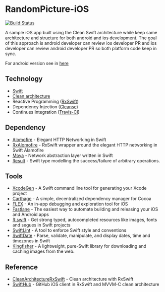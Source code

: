 # RandomPicture-iOS
[![Build Status](https://travis-ci.org/EdwinRomelta/random-picture-ios.svg?branch=master)](https://travis-ci.org/EdwinRomelta/random-picture-ios)

A sample iOS app built using the Clean Swift architecture while keep same architecture and structure for both android and ios development. The goal of this approach is android developer can review ios developer PR and ios developer can review android developer PR so both platform code keep in sync.

For android version see in [here](https://github.com/EdwinRomelta/random-picture-android)

## Technology
* [Swift](https://developer.apple.com/swift/)
* [Clean architecture](https://blog.cleancoder.com/uncle-bob/2012/08/13/the-clean-architecture.html)
* Reactive Programming ([RxSwift](https://github.com/ReactiveX/RxSwift))
* Dependency Injection ([Cleanse](https://github.com/square/Cleanse))
* Continues Integration ([Travis-CI](https://travis-ci.org/))

## Dependency
* [Alomofire](https://github.com/Alamofire/Alamofire) - Elegant HTTP Networking in Swift
* [RxAlomofire](https://github.com/RxSwiftCommunity/RxAlamofire) - RxSwift wrapper around the elegant HTTP networking in Swift Alamofire
* [Moya](https://github.com/Moya/Moya) - Network abstraction layer written in Swift
* [Result](https://github.com/antitypical/Result) - Swift type modelling the success/failure of arbitrary operations.

## Tools
* [XcodeGen](https://github.com/yonaskolb/XcodeGen) - A Swift command line tool for generating your Xcode project
* [Carthage](https://github.com/Carthage/Carthage) - A simple, decentralized dependency manager for Cocoa
* [FLEX](https://github.com/Flipboard/FLEX) - An in-app debugging and exploration tool for iOS
* [Fastlane](https://fastlane.tools/) - The easiest way to automate building and releasing your iOS and Android apps 
* [R.swift](https://github.com/mac-cain13/R.swift) - Get strong typed, autocompleted resources like images, fonts and segues in Swift projects
* [SwiftLint](https://github.com/realm/SwiftLint) - A tool to enforce Swift style and conventions
* [SwiftDate](https://github.com/malcommac/SwiftDate) - Parse, validate, manipulate, and display dates, time and timezones in Swift
* [Kingfisher](https://github.com/onevcat/Kingfisher) - A lightweight, pure-Swift library for downloading and caching images from the web.

## Reference
* [CleanArchitectureRxSwift](https://github.com/sergdort/CleanArchitectureRxSwift) - Clean architecture with RxSwift
* [SwiftHub](https://github.com/khoren93/SwiftHub) - GitHub iOS client in RxSwift and MVVM-C clean architecture